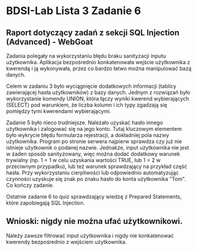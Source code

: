 
# BDSI-Lab Lista 3 Zadanie 6
## Raport dotyczący zadań z sekcji SQL Injection (Advanced) - WebGoat

Zadania polegały na wykorzystaniu błędu braku sanityzacji inputu użytkownika. Aplikacja bezpośrednio konkatenowała wejście
użytkownika z kwerendą i ją wykonywała, przez co bardzo łatwo można manipulować bazą danych.

Celem w zadaniu 3 było wyciągnięcie dodatkowych informacji (tablicy zawierającej hasła użytkowników) z bazy danych.
Jednym z rozwiązań było wykorzystanie komendy UNION, która łączy wyniki kwerend wybierających (SELECT) pod warunkiem,
że liczba kolumn i ich typy zgadzają się pomiędzy tymi kwerendami wybierającymi.

Zadanie 5 było nieco trudniejsze. Należało uzyskać hasło innego użytkownika i zalogować się na jego konto. Tutaj
kluczowym elementem było wykrycie błędu formularza rejestracji, a dokładniej pola nazwy użytkownika. Program po stronie
serwera najpierw sprawdza czy już nie istnieje użytkownik o podanej nazwie. Jednakże, input użytkownika nie jest w żaden
sposób sanityzowany, więc można dodać dodatkowy warunek trywialny (np. 1 = 1 w celu uzyskania wartości TRUE, lub 1 = 2
w przeciwnym przypadku), lub też warunek sprawdzający na przykład część hasła. Przy wykorzystaniu cierpliwości lub
odpowiednio automatyzując czynności uzyskuje się znak po znaku hasło do konta użytkownika "Tom". Co kończy zadanie.

Ostatnie zadanie 6 to quiz sprawdzający wiedzę z Prepared Statements, które zapobiegają SQL Injection.

## Wnioski: **nigdy nie można ufać użytkownikowi.**
Należy zawsze filtrować input użytkownika i nigdy nie konkatenować kwerendy bezpośrednio z wejściem użytkownika.
